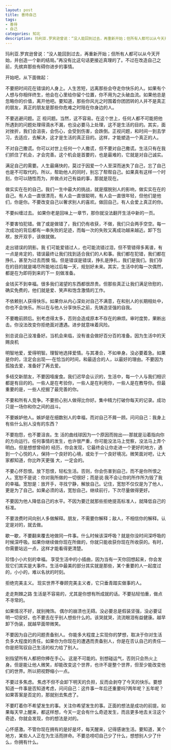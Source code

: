 ```yaml
---
layout: post
title: 善待自己
tags:
- 善待
- 自己
categories: 知北
description: 玛利亚.罗宾逊曾说：“没人能回到过去，再重新开始；但所有人都可以从今天开始，并创造一个新的结局。”再没有比这句话更接近真理的了。不过在改造自己之前，先摈弃那些有碍你进步的事情。
---
```

玛利亚.罗宾逊曾说：“没人能回到过去，再重新开始；但所有人都可以从今天开始，并创造一个新的结局。”再没有比这句话更接近真理的了。不过在改造自己之前，先摈弃那些有碍你进步的事情。




  开始吧，从下面做起： 

  不要把时间花在错误的人身上。人生苦短，远离那些会夺走你快乐的人。如果有个人想与你相伴终生，他会在心里给你留个位置，你不用为之头破血流。如果他总是忽略你的价值，离开他吧。要知道，那些你风光之时围着你团团转的人并不是真正的朋友，真正的朋友是那些你危难之时陪在你身边的人。 

  不要逃避问题。正 视问题。当然，这不容易。在这个世上，任何人都不可能把他所遇到的问题处理得滴水不漏，也没必要马上处理，这不是生活的目的。其实，面对挫折，我们会沮丧，会伤心，会受到伤害，会跌倒。正视问题，和时间一到去学习，去适应，去解决，这才是生活的真正目的。这样，才能塑造一个真正的人。 

  不对自己撒谎。你可以对世上任何一个人撒谎，但不要对自己撒谎。生活只有在我们抓住了机会，才会完善。这个机会是首要的，也是最难的，它就是对自己诚实。 

  满足自己的需要。人生最痛快的，莫过于因爱一个人至深而迷失了自己，忘了自己也是不可取代的。所以，帮助他人的同时，别忘了帮帮自己。如果真有这样一个时刻，你可以随性而为，并做点对己有益的事，那就是现在。 

  做实实在在的自己。我们一生中最大的挑战，就是摆脱别人的影响，做实实在在的自己。有人会一直很漂亮，有人会一直很聪明，有人会一直很年轻，但他们是他们，你是你。不要改变自己以奢求别人的喜欢。做回自己，有人会爱上真正的你。 

  不要纠缠过去。 如果你老是回味上一章节，那你就没法翻开生活中新的一页。 

  不要害怕犯错。做了或是做错了，我们仍有收获，不做，我们只会两手空空。每一次成功的背后都有一串失败的足迹，而每一次的失败又离成功越来越近。卸下包袱，放开双手，该做就做。 

  走出错误的阴影。我 们可能爱错过人，也可能流错过泪，但不管错得多离谱，有一点是肯定的，错误最终让我们找到适合我们的人和事。我们都在犯错，我们都在挣扎，甚至为过去而懊 恼。但是错误是错误，挣扎是挣扎，我们是我们。我们存在的目的就是竭尽所能地过后每一天，规划好未来。其实，生活中的每一次偶然，都是在为即将到来的下一 刻做准备。 

  金钱买不到幸福。很多我们渴望的东西都很昂贵。但那些真正让我们满足欣慰的，确实免费的，他们就是爱、笑声和饱含激情的工作。

  不依赖别人获得快乐。如果你从内心深处对自己不满意，在和别人的长期相处中，你也不会快乐。所以在与他人分享快乐之前，先铸造坚强的自我。 

  不要瞻前顾后。别考虑得太多，否则会造成原本不存在的麻烦。审时度势，果断出击。你没法改变你拒绝面对遭遇。进步就意味着风险。 

  别总说自己没准备好。当机会来临，没有谁会做好百分百的准备。因为生活中的天赐良机 

  明智地爱，爱得明智。理智地选择爱情。与其凑合，不如单身。没必要着急。如果是你的，注定会出现—-在恰当的时间，和最适合的人，以最好的理由。不要因为孤独去爱，准备好了再去爱。 

  多结交新朋友，不要因噎废食。我们迟早会认识的，生活中，每一个人与我们相识都是有目的的。一些人是在考验你，一些人是在利用你，一些人是在教导你。但最重要的是，一些人挖掘了最完善的你。 

  不要和所有人竞争。不要担心别人做得比你好。集中精力打破你每天的记录。成功只是一场你和你之间的战斗。 

  不要嫉妒他人。嫉妒是在细数别人的幸福，而对自己不屑一顾。问问自己：我身上有些什么别人没有的东西？ 

  不要抱怨，也不要沮丧。生 活的曲线球因为一个原因而抛出—-那就是沿着指向你的方向运行。任何事情的发生，也许很严重，你可能没法马上觉察，没法马上弄个明白。但是想想曾经的 经历，你会发现，它最终会让你走进一个更好的地方，遇到一个心悦的人，保持一个良好的心境，或处于一个良好境况。微笑面对吧，让大家都知道，你比昨天更强 大，一定会的。 

  不要心怀怨恨。放下怨恨，轻松生活。否则，你会伤害到自己，而不是你所恨之人。宽恕不是说：你对我所做的一切很好；而是说:我不会让你的所作所为毁了我的幸福。宽恕是：放开手，寻找宁静，解放自己。记住，宽恕不仅仅是为了他人，更是为了自己。如果必须的话，宽恕自己，继续前行，下次尽量做得更好。 

  不要因为他人降低自己的水平。不因为要迁就那些拒绝提高标准人，就降低自己的标准。 

  不要浪费时间向别人多做解释。朋友，不需要你解释；敌人，不相信你的解释。认定是对的，就去做。 

  歇一歇，不要翻来覆去地做同一件事。什么时候该深呼吸？就是你没时间深呼吸的时候深呼吸。如果你继续做你现在所做的，你就只能收获你现在所收获的。有时，你需要站远一点，这样才能看得更清楚。 

  珍惜小小片刻的幸福。 享受生活中的小插曲，因为当有一天你回想起来，你会发现它们其实是大事件。生活中最美的部分其实就是那些，某个重要的人一起度过的，小小的，难以名状的时刻。 

  拒绝完美主义。 现实世界不眷顾完美主义者，它只垂青踏实做事的人。 

  走走荆棘之路 生活是不容易的，尤其是你想有所成就的话。不要拈轻怕重，做点不寻常的。 

  如果情况不好，就别掩饰。 偶尔的崩溃也无碍。没必要总是假装坚强，没必要证明一切安好。也不要去在乎别人想些什么的。该哭就哭，流流眼泪有益健康。越早卸下伪装，就越早面带微笑。 

  不要因为自己的问题责备别人。 你能多大程度上实现你的梦想，取决于你对生活负多大程度的责任。如果你为你现在的遭遇而责备别人，你是在否认自己的责任—你是把驾驭自己生活的权力给了别人。 

  别指望所有人都把你捧在手心。 这是不可能的。别想碰运气，否则只会热火上身。但是能让他人微笑，却能改变这个世界，也许不是整个世界，但至少能改变他们的世界。所以把视野缩小一点。 

  不要过多焦虑。 焦虑不但不会卸下明天的负担，反而会剥夺了今天的快乐。要想知道一件事是否知道考虑，问问自己：这件事一年后还重要吗?两年呢？五年呢？如果答案是否定的，那就别去焦虑了。 

  不要盯着你不希望发生的事。关注你希望发生的事。正面的想法是成功的前提。如果每天早上醒来，都这样想，今天一定会有什么奇迹发生，而且更多地去关注这个奇迹，你就会发现，你的想法是对的。 

  心怀感激。不管你现在拥有的是好是坏，每天醒来，记得感谢生活。要知道，某个地方，某些人人正在为生活而拼命。不要总唠叨自己少了什么，想想别人少了什么，你拥有什么。 
